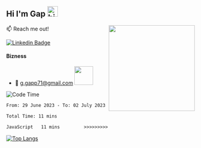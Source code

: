## Hi I'm Gap <img src="https://user-images.githubusercontent.com/1303154/88677602-1635ba80-d120-11ea-84d8-d263ba5fc3c0.gif" width="28px" height="28px" alt="hi"> 
<img align='right' src="https://media.giphy.com/media/M9gbBd9nbDrOTu1Mqx/giphy.gif" width="230">

:mailbox: Reach me out!

[![Linkedin Badge](https://img.shields.io/badge/-Ratchapat-0e76a8?style=flat&labelColor=0e76a8&logo=linkedin&logoColor=white)](https://www.linkedin.com/in/ratchapat-teowsuwan-019b67270/)
#### Bizness
- :email: g.gapp71@gmail.com <img src="https://media.giphy.com/media/12oufCB0MyZ1Go/giphy.gif" width="50">

<!--START_SECTION:waka-->
![Code Time](http://img.shields.io/badge/Code%20Time-2%20hrs%2014%20mins-blue)

```txt
From: 29 June 2023 - To: 02 July 2023

Total Time: 11 mins

JavaScript   11 mins         >>>>>>>>>>>>>>>>>>>>>>>>>   100.00 %
```

<!--END_SECTION:waka-->
[![Top Langs](https://github-readme-stats.vercel.app/api/top-langs/?username=Jirut01&layout=pie)](https://github.com/Jirut01/github-readme-stats)
